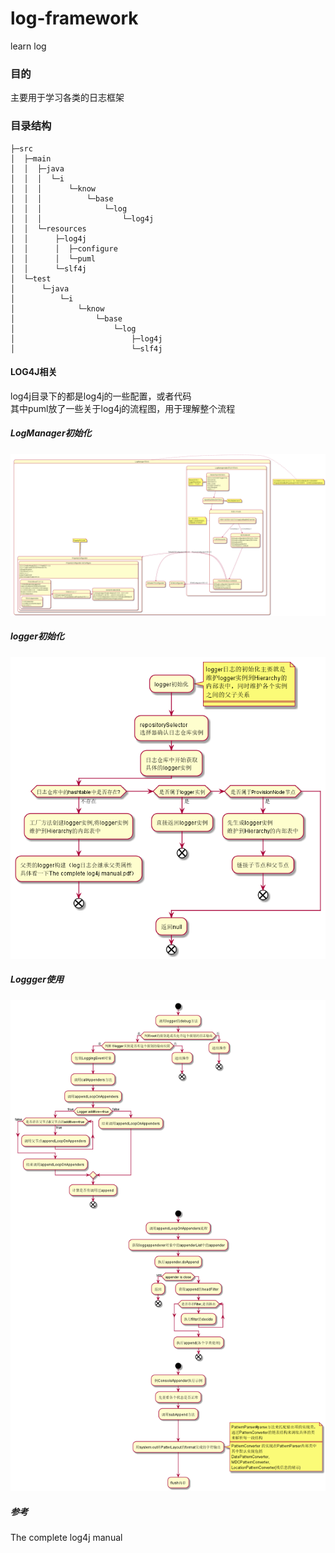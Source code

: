 # log-framework
learn log

### 目的

主要用于学习各类的日志框架


### 目录结构

	├─src  
	│  ├─main  
	│  │  ├─java  
	│  │  │  └─i  
	│  │  │      └─know  
	│  │  │          └─base  
	│  │  │              └─log  
	│  │  │                  └─log4j  
	│  │  └─resources  
	│  │      ├─log4j  
	│  │      │  ├─configure  
	│  │      │  └─puml  
	│  │      └─slf4j  
	│  └─test  
	│      └─java  
	│          └─i  
	│              └─know  
	│                  └─base  
	│                      └─log  
	│                          ├─log4j  
	│                          └─slf4j  
	
#### LOG4J相关
log4j目录下的都是log4j的一些配置，或者代码  
其中puml放了一些关于log4j的流程图，用于理解整个流程  
##### LogManager初始化
 ![LogManager初始化](https://github.com/freecatBy/log-framework/blob/master/log4jpng/LogManager%E5%88%9D%E5%A7%8B%E5%8C%96/LogManager%E5%88%9D%E5%A7%8B%E5%8C%96.png)
##### logger初始化
 ![logger初始化](https://github.com/freecatBy/log-framework/blob/master/log4jpng/Logger%E5%88%9D%E5%A7%8B%E5%8C%96/logger%E5%88%9D%E5%A7%8B%E5%8C%96.png)
##### Loggger使用
 ![Loggger使用](https://github.com/freecatBy/log-framework/blob/master/log4jpng/Loggger%E4%BD%BF%E7%94%A8/Logger%E4%BD%BF%E7%94%A8.png)
##### 参考
The complete log4j manual



